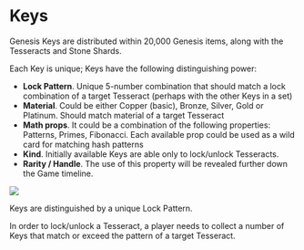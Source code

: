 # Keys

Genesis Keys are distributed within 20,000 Genesis items, along with the Tesseracts and Stone Shards.&#x20;

Each Key is unique; Keys have the following distinguishing power:&#x20;

* **Lock Pattern**. Unique 5-number combination that should match a lock combination of a target Tesseract (perhaps with the other Keys in a set)&#x20;
* **Material**. Could be either Copper (basic), Bronze, Silver, Gold or Platinum. Should match material of a target Tesseract&#x20;
* **Math props**. It could be a combination of the following properties: Patterns, Primes, Fibonacci. Each available prop could be used as a wild card for matching hash patterns&#x20;
* **Kind**. Initially available Keys are able only to lock/unlock Tesseracts.&#x20;
* **Rarity / Handle**. The use of this property will be revealed further down the Game timeline.&#x20;

![](https://lh6.googleusercontent.com/NT0eUn1jF5Iwfi\_hEWSQ\_pOdOFlxY4bmu4FzctsLQqD5eUJGx\_-1UTLdUCn9C7edB4FvRj5LUqYJXPUxl1CFzJAF80SHKH8DGElQtrHUSivpQPLxYWxZMYTJmyUkyXMUhl2fHm9Z)

Keys are distinguished by a unique Lock Pattern.&#x20;

In order to lock/unlock a Tesseract, a player needs to collect a number of Keys that match or exceed the pattern of a target Tesseract.
